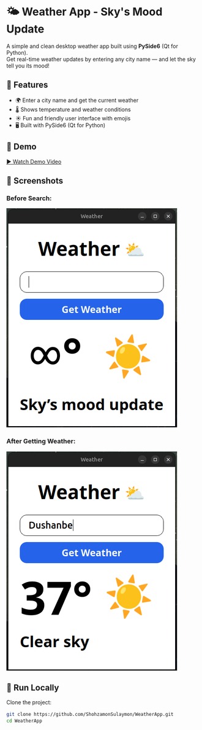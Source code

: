 # 🌤️ Weather App - Sky's Mood Update

A simple and clean desktop weather app built using **PySide6** (Qt for Python).  
Get real-time weather updates by entering any city name — and let the sky tell you its mood!

## 🧠 Features

- 🌍 Enter a city name and get the current weather
- 🌡️ Shows temperature and weather conditions
- ☀️ Fun and friendly user interface with emojis
- 🖥️ Built with PySide6 (Qt for Python)

## 🎥 Demo

[▶️ Watch Demo Video](https://github.com/ShohzamonSulaymon/WeatherApp/blob/main/WeatherApp/demo.mp4)

## 📸 Screenshots

### Before Search:
![App Screenshot](https://github.com/ShohzamonSulaymon/WeatherApp/blob/main/WeatherApp/Screenshot1.png)

### After Getting Weather:
![App Screenshot](https://github.com/ShohzamonSulaymon/WeatherApp/blob/main/WeatherApp/Screenshot2.png)

## 🚀 Run Locally

Clone the project:

```bash
git clone https://github.com/ShohzamonSulaymon/WeatherApp.git
cd WeatherApp
